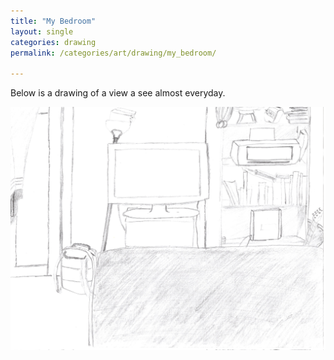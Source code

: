 ```yaml
---
title: "My Bedroom"
layout: single
categories: drawing
permalink: /categories/art/drawing/my_bedroom/

---
```


Below is a drawing of a view a see almost everyday.

![My Bedroom](/assets/images/drawing_bedroom_tv_rotated.jpg)
